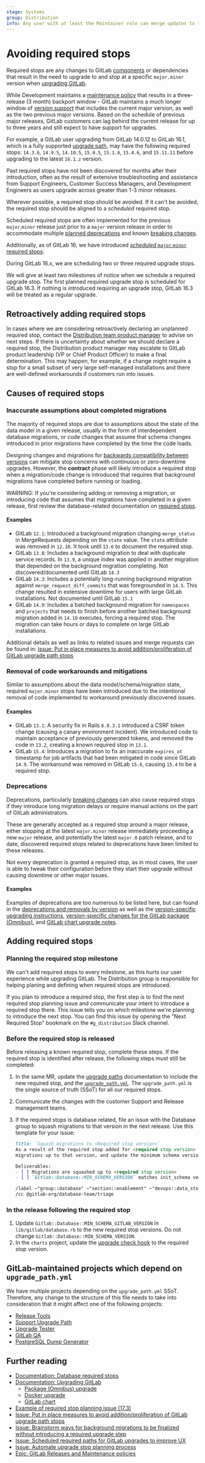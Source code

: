 ```yaml
---
stage: Systems
group: Distribution
info: Any user with at least the Maintainer role can merge updates to this content. For details, see https://docs.gitlab.com/ee/development/development_processes.html#development-guidelines-review.
---
```


# Avoiding required stops

Required stops are any changes to GitLab [components](architecture.md) or
dependencies that result in the need to upgrade to and stop at a specific
`major.minor` version when [upgrading GitLab](../update/index.md).

While Development maintains a [maintenance policy](../policy/maintenance.md)
that results in a three-release (3 month) backport window - GitLab maintains a
much longer window of [version support](https://about.gitlab.com/support/statement-of-support/#version-support)
that includes the current major version, as well as the two previous major
versions. Based on the schedule of previous major releases, GitLab customers can
lag behind the current release for up to three years and still expect to have
support for upgrades.

For example, a GitLab user upgrading from GitLab 14.0.12 to GitLab 16.1,
which is a fully supported [upgrade path](../update/index.md#upgrade-paths), may have
the following required stops: `14.3.6`, `14.9.5`, `14.10.5`, `15.0.5`, `15.1.6`,
`15.4.6`, and `15.11.11` before upgrading to the latest `16.1.z` version.

Past required stops have not been discovered for months after their introduction,
often as the result of extensive troubleshooting and assistance from Support
Engineers, Customer Success Managers, and Development Engineers as users upgrade
across greater than 1-3 minor releases.

Wherever possible, a required stop should be avoided. If it can't be avoided,
the required stop should be aligned to a _scheduled_ required stop.

Scheduled required stops are often implemented for the previous `major`.`minor`
release just prior to a `major` version release in order to accommodate multiple
[planned deprecations](../update/terminology.md#deprecation) and known
[breaking changes](../update/terminology.md#breaking-change).

Additionally, as of GitLab 16, we have introduced
[_scheduled_ `major`.`minor` required stops](../update/index.md#upgrade-paths):

>>>
During GitLab 16.x, we are scheduling two or three required upgrade stops.

We will give at least two milestones of notice when we schedule a required
upgrade stop. The first planned required upgrade stop is scheduled for GitLab
16.3. If nothing is introduced requiring an upgrade stop, GitLab 16.3 will be
treated as a regular upgrade.
>>>

## Retroactively adding required stops

In cases where we are considering retroactively declaring an unplanned required stop,
contact the [Distribution team product manager](https://handbook.gitlab.com/handbook/product/categories/#distributionbuild-group) to advise on next steps. If there
is uncertainty about whether we should declare a required stop, the Distribution product
manager may escalate to GitLab product leadership (VP or Chief Product Officer) to make
a final determination. This may happen, for example, if a change might require a stop for
a small subset of very large self-managed installations and there are well-defined workarounds
if customers run into issues.

## Causes of required stops

### Inaccurate assumptions about completed migrations

The majority of required stops are due to assumptions about the state of the
data model in a given release, usually in the form of interdependent database
migrations, or code changes that assume that schema changes introduced in
prior migrations have completed by the time the code loads.

Designing changes and migrations for [backwards compatibility between versions](multi_version_compatibility.md) can mitigate stop concerns with continuous or
zero-downtime upgrades. However, the **contract** phase will likely introduce
a required stop when a migration/code change is introduced that requires
that background migrations have completed before running or loading.

WARNING:
If you're considering adding or removing a migration, or introducing code that
assumes that migrations have completed in a given release, first review
the database-related documentation on [required stops](database/required_stops.md).

#### Examples

- GitLab `12.1`: Introduced a background migration changing `merge_status` in
  MergeRequests depending on the `state` value. The `state` attribute was removed
  in `12.10`. It took until `13.6` to document the required stop.
- GitLab `13.8`: Includes a background migration to deal with duplicate service
  records. In `13.9`, a unique index was applied in another migration that
  depended on the background migration completing. Not discovered/documented until
  GitLab `14.3`
- GitLab `14.3`: Includes a potentially long-running background migration against
  `merge_request_diff_commits` that was foregrounded in `14.5`. This change resulted in
   extensive downtime for users with large GitLab installations. Not documented
   until GitLab `15.1`
- GitLab `14.9`: Includes a batched background migration for `namespaces` and `projects`
  that needs to finish before another batched background migration added in `14.10` executes,
  forcing a required stop. The migration can take hours or days to complete on
  large GitLab installations.

Additional details as well as links to related issues and merge requests can be
found in: [Issue: Put in place measures to avoid addition/proliferation of GitLab upgrade path stops](https://gitlab.com/gitlab-org/gitlab/-/issues/375553)

### Removal of code workarounds and mitigations

Similar to assumptions about the data model/schema/migration state, required
`major.minor` stops have been introduced due to the intentional removal of
code implemented to workaround previously discovered issues.

#### Examples

- GitLab `13.1`: A security fix in Rails `6.0.3.1` introduced a CSRF token change
  (causing a canary environment incident). We introduced code to maintain acceptance
  of previously generated tokens, and removed the code in `13.2`, creating a known
  required stop in `13.1`.
- GitLab `15.4`: Introduces a migration to fix an inaccurate `expires_at` timestamp
  for job artifacts that had been mitigated in code since GitLab `14.9`. The
  workaround was removed in GitLab `15.6`, causing `15.4` to be a required stop.

### Deprecations

Deprecations, particularly [breaking changes](../update/terminology.md#breaking-change)
can also cause required stops if they introduce long migration delays or require
manual actions on the part of GitLab administrators.

These are generally accepted as a required stop around a major release, either
stopping at the latest `major.minor` release immediately proceeding
a new `major` release, and potentially the latest `major.0` patch release, and
to date, discovered required stops related to deprecations have been limited to
these releases.

Not every deprecation is granted a required stop, as in most cases, the user
is able to tweak their configuration before they start their upgrade without causing
downtime or other major issues.

#### Examples

Examples of deprecations are too numerous to be listed here, but can found
in the [deprecations and removals by version](../update/deprecations.md) as well
as the [version-specific upgrading instructions](../update/index.md#version-specific-upgrading-instructions),
[version-specific changes for the GitLab package (Omnibus)](../update/package/index.md#version-specific-changes),
and [GitLab chart upgrade notes](https://docs.gitlab.com/charts/installation/upgrade.html).

## Adding required stops

### Planning the required stop milestone

We can't add required stops to every milestone, as this hurts our user experience
while upgrading GitLab. The Distribution group is responsible for helping planing and defining
when required stops are introduced.

If you plan to introduce a required stop, the first step is to find the next required
stop planning issue and communicate your intent to introduce a required stop there. This
issue tells you on which milestone we're planning to introduce the next stop. You
can find this issue by opening the "Next Required Stop" bookmark on the `#g_distribution`
Slack channel.

### Before the required stop is released

Before releasing a known required stop, complete these steps. If the required stop
is identified after release, the following steps must still be completed:

1. In the same MR, update the [upgrade paths](../update/index.md#upgrade-paths) documentation to include the new
   required stop, and the [`upgrade_path.yml`](https://gitlab.com/gitlab-org/gitlab/-/blob/master/upgrade_path.yml).
   The `upgrade_path.yml` is the single source of truth (SSoT) for all our required stops.
1. Communicate the changes with the customer Support and Release management teams.
1. If the required stops is database related, file an issue with the Database group to
   squash migrations to that version in the next release. Use this template for your issue:

   ```markdown
   Title: `Squash migrations to <Required stop version>`
   As a result of the required stop added for <required stop version> we should squash
   migrations up to that version, and update the minimum schema version.

   Deliverables:
   - [ ] Migrations are squashed up to <required stop version>
   - [ ] `Gitlab::Database::MIN_SCHEMA_VERSION` matches init_schema version

   /label ~"group::database" ~"section::enablement" ~"devops::data_stores" ~"Category:Database" ~"type::maintenance"
   /cc @gitlab-org/database-team/triage
   ```

### In the release following the required stop

1. Update `Gitlab::Database::MIN_SCHEMA_GITLAB_VERSION` in `lib/gitlab/database.rb` to the
   new required stop versions. Do not change `Gitlab::Database::MIN_SCHEMA_VERSION`.
1. In the `charts` project, update the
   [upgrade check hook](https://gitlab.com/gitlab-org/charts/gitlab/-/blame/master/templates/_runcheck.tpl#L32)
   to the required stop version.

## GitLab-maintained projects which depend on `upgrade_path.yml`

We have multiple projects depending on the `upgrade_path.yml` SSoT. Therefore,
any change to the structure of this file needs to take into consideration that
it might affect one of the following projects:

- [Release Tools](https://gitlab.com/gitlab-org/release-tools)
- [Support Upgrade Path](https://gitlab.com/gitlab-com/support/toolbox/upgrade-path)
- [Upgrade Tester](https://gitlab.com/gitlab-org/quality/upgrade-tester)
- [GitLab QA](https://gitlab.com/gitlab-org/gitlab-qa)
- [PostgreSQL Dump Generator](https://gitlab.com/gitlab-org/quality/pg-dump-generator)

## Further reading

- [Documentation: Database required stops](database/required_stops.md)
- [Documentation: Upgrading GitLab](../update/index.md)
  - [Package (Omnibus) upgrade](../update/package/index.md)
  - [Docker upgrade](../install/docker.md#upgrade)
  - [GitLab chart](https://docs.gitlab.com/charts/installation/upgrade.html)
- [Example of required stop planning issue (17.3)](https://gitlab.com/gitlab-org/gitlab/-/issues/457453)
- [Issue: Put in place measures to avoid addition/proliferation of GitLab upgrade path stops](https://gitlab.com/gitlab-org/gitlab/-/issues/375553)
- [Issue: Brainstorm ways for background migrations to be finalized without introducing a required upgrade step](https://gitlab.com/gitlab-org/gitlab/-/issues/357561)
- [Issue: Scheduled required paths for GitLab upgrades to improve UX](https://gitlab.com/gitlab-org/gitlab/-/issues/358417)
- [Issue: Automate upgrade stop planning process](https://gitlab.com/gitlab-org/gitlab/-/issues/438921)
- [Epic: GitLab Releases and Maintenance policies](https://gitlab.com/groups/gitlab-com/gl-infra/-/epics/988)
